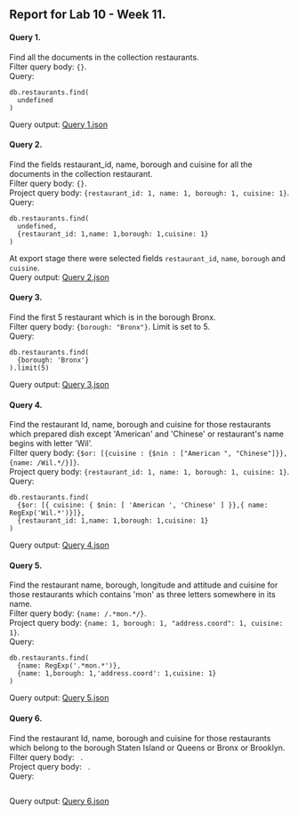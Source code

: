 ## Report for Lab 10 - Week 11.

#### Query 1.
Find all the documents in the collection restaurants. \
Filter query body: `{}`. \
Query: 
```
db.restaurants.find(
  undefined
)
```
Query output: [Query 1.json](outputs/query1.json)

#### Query 2.
Find the fields restaurant_id, name, borough and cuisine for all the documents in
the collection restaurant. \
Filter query body: `{}`. \
Project query body: `{restaurant_id: 1, name: 1, borough: 1, cuisine: 1}`. \
Query: 
```
db.restaurants.find(
  undefined,
  {restaurant_id: 1,name: 1,borough: 1,cuisine: 1}
)
```
At export stage there were selected fields `restaurant_id`, `name`, `borough` and `cuisine`. \
Query output: [Query 2.json](outputs/query2.json)

#### Query 3.
Find the first 5 restaurant which is in the borough Bronx. \
Filter query body: `{borough: "Bronx"}`. Limit is set to 5. \
Query: 
```
db.restaurants.find(
  {borough: 'Bronx'}
).limit(5)
```
Query output: [Query 3.json](outputs/query3.json)

#### Query 4.
Find the restaurant Id, name, borough and cuisine for those restaurants which
prepared dish except 'American' and 'Chinese' or restaurant's name begins with
letter 'Wil’. \
Filter query body: `{$or: [{cuisine : {$nin : ["American ", "Chinese"]}}, {name: /Wil.*/}]}`. \
Project query body: `{restaurant_id: 1, name: 1, borough: 1, cuisine: 1}`. \
Query: 
```
db.restaurants.find(
  {$or: [{ cuisine: { $nin: [ 'American ', 'Chinese' ] }},{ name: RegExp('Wil.*')}]},
  {restaurant_id: 1,name: 1,borough: 1,cuisine: 1}
)
```
Query output: [Query 4.json](outputs/query4.json)

#### Query 5.
Find the restaurant name, borough, longitude and attitude and cuisine for those
restaurants which contains 'mon' as three letters somewhere in its name.  \
Filter query body: `{name: /.*mon.*/}`. \
Project query body: `{name: 1, borough: 1, "address.coord": 1, cuisine: 1}`. \
Query: 
```
db.restaurants.find(
  {name: RegExp('.*mon.*')},
  {name: 1,borough: 1,'address.coord': 1,cuisine: 1}
)
```
Query output: [Query 5.json](outputs/query5.json)

#### Query 6.
Find the restaurant Id, name, borough and cuisine for those restaurants which
belong to the borough Staten Island or Queens or Bronx or Brooklyn.  \
Filter query body: ` `. \
Project query body: ` `. \
Query: 
```

```
Query output: [Query 6.json](outputs/query6.json)